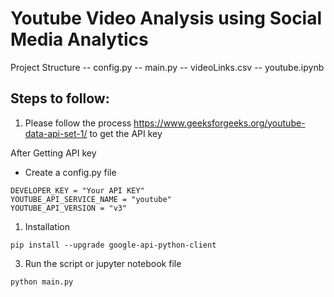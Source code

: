 # Youtube Video Analysis using Social Media Analytics

Project Structure 
-- config.py 
-- main.py 
-- videoLinks.csv
-- youtube.ipynb

## Steps to follow:
1. Please follow the process https://www.geeksforgeeks.org/youtube-data-api-set-1/ to get the API key

After Getting API key
* Create a config.py file 
```
DEVELOPER_KEY = "Your API KEY"
YOUTUBE_API_SERVICE_NAME = "youtube"
YOUTUBE_API_VERSION = "v3"
```

1. Installation
```
pip install --upgrade google-api-python-client
```

3. Run the script or jupyter notebook file

```
python main.py
```